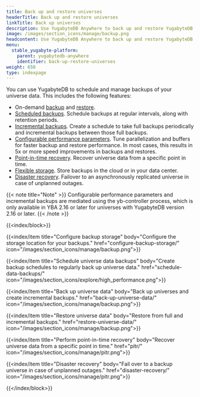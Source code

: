 ```yaml
---
title: Back up and restore universes
headerTitle: Back up and restore universes
linkTitle: Back up universes
description: Use YugabyteDB Anywhere to back up and restore YugabyteDB universe data.
image: /images/section_icons/manage/backup.png
headcontent: Use YugabyteDB Anywhere to back up and restore YugabyteDB universes and data
menu:
  stable_yugabyte-platform:
    parent: yugabytedb-anywhere
    identifier: back-up-restore-universes
weight: 650
type: indexpage
---
```


You can use YugabyteDB to schedule and manage backups of your universe data. This includes the following features:

- On-demand [backup](back-up-universe-data/) and [restore](restore-universe-data/).
- [Scheduled backups](schedule-data-backups/). Schedule backups at regular intervals, along with retention periods.
- [Incremental backups](back-up-universe-data/#create-incremental-backups). Create a schedule to take full backups periodically and incremental backups between those full backups.
- [Configurable performance parameters](back-up-universe-data/#configure-backup-performance-parameters). Tune parallelization and buffers for faster backup and restore performance. In most cases, this results in 5x or more speed improvements in backups and restores.
- [Point-in-time recovery](pitr/). Recover universe data from a specific point in time.
- [Flexible storage](configure-backup-storage/). Store backups in the cloud or in your data center.
- [Disaster recovery](disaster-recovery/). Failover to an asynchronously replicated universe in case of unplanned outages.

{{< note title="Note" >}}
Configurable performance parameters and incremental backups are mediated using the yb-controller process, which is only available in YBA 2.16 or later for universes with YugabyteDB version 2.16 or later.
{{< /note >}}

{{<index/block>}}

  {{<index/item
    title="Configure backup storage"
    body="Configure the storage location for your backups."
    href="configure-backup-storage/"
    icon="/images/section_icons/manage/backup.png">}}

  {{<index/item
    title="Schedule universe data backups"
    body="Create backup schedules to regularly back up universe data."
    href="schedule-data-backups/"
    icon="/images/section_icons/explore/high_performance.png">}}

  {{<index/item
    title="Back up universe data"
    body="Back up universes and create incremental backups."
    href="back-up-universe-data/"
    icon="/images/section_icons/manage/backup.png">}}

  {{<index/item
    title="Restore universe data"
    body="Restore from full and incremental backups."
    href="restore-universe-data/"
    icon="/images/section_icons/manage/backup.png">}}

  {{<index/item
    title="Perform point-in-time recovery"
    body="Recover universe data from a specific point in time."
    href="pitr/"
    icon="/images/section_icons/manage/pitr.png">}}

  {{<index/item
    title="Disaster recovery"
    body="Fail over to a backup universe in case of unplanned outages."
    href="disaster-recovery/"
    icon="/images/section_icons/manage/pitr.png">}}

{{</index/block>}}
